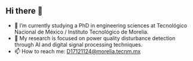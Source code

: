 ## Hi there 👋

- 🔭 I’m currently studying a PhD in engineering sciences at Tecnológico Nacional de México / Instituto Tecnológico de Morelia.
- 🌱 My research is focused on power quality disturbance detection through AI and digital signal processing techniques.
- 📫 How to reach me: D17121124@morelia.tecnm.mx

<!--
**JonatanMolina1925/JonatanMolina1925** is a ✨ _special_ ✨ repository because its `README.md` (this file) appears on your GitHub profile.

Here are some ideas to get you started:

- 🔭 I’m currently working on ...
- 🌱 I’m currently learning ...
- 👯 I’m looking to collaborate on ...
- 🤔 I’m looking for help with ...
- 💬 Ask me about ...
- 📫 How to reach me: ...
- 😄 Pronouns: ...
- ⚡ Fun fact: ...
-->
